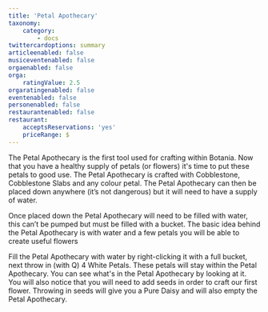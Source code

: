 ```yaml
---
title: 'Petal Apothecary'
taxonomy:
    category:
        - docs
twittercardoptions: summary
articleenabled: false
musiceventenabled: false
orgaenabled: false
orga:
    ratingValue: 2.5
orgaratingenabled: false
eventenabled: false
personenabled: false
restaurantenabled: false
restaurant:
    acceptsReservations: 'yes'
    priceRange: $
---
```


The Petal Apothecary is the first tool used for crafting within Botania. Now that you have a healthy supply of petals (or flowers) it's time to put these petals to good use. The Petal Apothecary is crafted with Cobblestone, Cobblestone Slabs and any colour petal. The Petal Apothecary can then be placed down anywhere (it’s not dangerous) but it will need to have a supply of water. 

Once placed down the Petal Apothecary will need to be filled with water, this can’t be pumped but must be filled with a bucket. The basic idea behind the Petal Apothecary is with water and a few petals you will be able to create useful flowers

Fill the Petal Apothecary with water by right-clicking it with a full bucket, next throw in (with Q) 4 White Petals. These petals will stay within the Petal Apothecary. You can see what's in the Petal Apothecary by looking at it. You will also notice that you will need to add seeds in order to craft our first flower. Throwing in seeds will give you a Pure Daisy and will also empty the Petal Apothecary.
